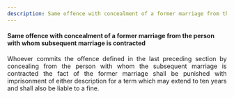 ```yaml
---
description: Same offence with concealment of a former marriage from the person with whom subsequent marriage is contracted
---
```


#### Same offence with concealment of a former marriage from the person with whom subsequent marriage is contracted
<div style="text-align: justify">

Whoever commits the offence defined in the last preceding section by concealing from the person with whom the subsequent marriage is contracted the fact of the former marriage shall be punished with imprisonment of either description for a term which may extend to ten years and shall also be liable to a fine.

</div>
